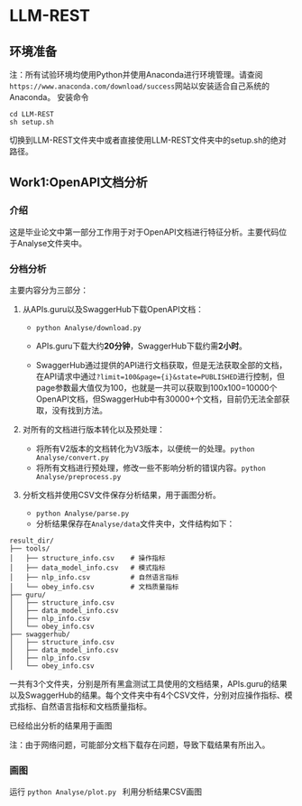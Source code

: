 # LLM-REST
  
## 环境准备
注：所有试验环境均使用Python并使用Anaconda进行环境管理。请查阅` https://www.anaconda.com/download/success `网站以安装适合自己系统的Anaconda。
安装命令
``` 
cd LLM-REST
sh setup.sh 
```
切换到LLM-REST文件夹中或者直接使用LLM-REST文件夹中的setup.sh的绝对路径。

## Work1:OpenAPI文档分析 
 
### 介绍  
  
这是毕业论文中第一部分工作用于对于OpenAPI文档进行特征分析。主要代码位于Analyse文件夹中。

### 分档分析  

主要内容分为三部分：  
  
1. 从APIs.guru以及SwaggerHub下载OpenAPI文档：  
  
   - ``` python Analyse/download.py ```  
  
   - APIs.guru下载大约**20分钟**，SwaggerHub下载约需**2小时**。  
  
   - SwaggerHub通过提供的API进行文档获取，但是无法获取全部的文档，在API请求中通过`?limit=100&page={i}&state=PUBLISHED`进行控制，但page参数最大值仅为100，也就是一共可以获取到100x100=10000个OpenAPI文档，但SwaggerHub中有30000+个文档，目前仍无法全部获取，没有找到方法。  
  
2. 对所有的文档进行版本转化以及预处理：
  
   - 将所有V2版本的文档转化为V3版本，以便统一的处理。``` python Analyse/convert.py ```
   - 将所有文档进行预处理，修改一些不影响分析的错误内容。``` python Analyse/preprocess.py ```

3. 分析文档并使用CSV文件保存分析结果，用于画图分析。

   - ``` python Analyse/parse.py ```
   - 分析结果保存在`Analyse/data`文件夹中，文件结构如下：
```
result_dir/  
├── tools/               
│   ├── structure_info.csv    # 操作指标
│   ├── data_model_info.csv   # 模式指标 
│   ├── nlp_info.csv          # 自然语言指标  
│   └── obey_info.csv         # 文档质量指标        
├── guru/                
│   ├── structure_info.csv    
│   ├── data_model_info.csv  
│   ├── nlp_info.csv          
│   └── obey_info.csv         
├── swaggerhub/            
│   ├── structure_info.csv   
│   ├── data_model_info.csv   
│   ├── nlp_info.csv           
│   └── obey_info.csv       
```
一共有3个文件夹，分别是所有黑盒测试工具使用的文档结果，APIs.guru的结果以及SwaggerHub的结果。每个文件夹中有4个CSV文件，分别对应操作指标、模式指标、自然语言指标和文档质量指标。

已经给出分析的结果用于画图

注：由于网络问题，可能部分文档下载存在问题，导致下载结果有所出入。

### 画图
运行
```python Analyse/plot.py ```
利用分析结果CSV画图